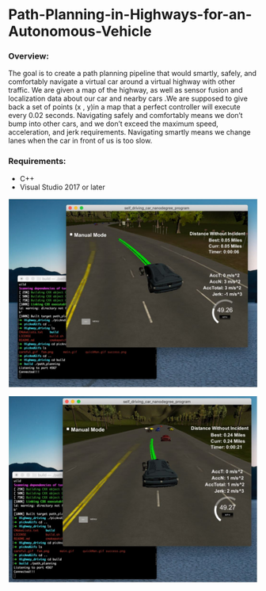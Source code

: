# Path-Planning-in-Highways-for-an-Autonomous-Vehicle

### Overview:
The goal is to create a path planning pipeline that would smartly, safely, and comfortably navigate a virtual car around a virtual highway with other traffic. We are given a map of the highway, as well as sensor fusion and localization data about our car and nearby cars .We are supposed to give back a set of points (x , y)in a map that a perfect controller will execute every 0.02 seconds. Navigating safely and comfortably means we don’t bump into other cars, and we don’t exceed the maximum speed, acceleration, and jerk requirements. Navigating smartly means we change lanes when the car in front of us is too slow.

### Requirements:
- C++
- Visual Studio 2017 or later

![alt text](https://github.com/Asif1405/Path-Planning-in-Highways-for-an-Autonomous-Vehicle/blob/master/u1.JPG)


![alt text](https://github.com/Asif1405/Path-Planning-in-Highways-for-an-Autonomous-Vehicle/blob/master/u2.JPG)
